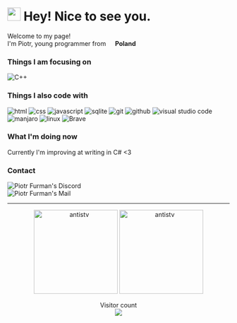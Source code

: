 <h1><img src="https://media0.giphy.com/media/lP8xu5t2DLGG045H8F/giphy.gif?cid=790b76115b915d2b0397c24665e0bf492e5d26bd8e571a65&rid=giphy.gif&ct=s" width="30"/> Hey! Nice to see you.</h1>


<p>Welcome to my page! </br> I'm Piotr, young programmer from <img src="https://hatscripts.github.io/circle-flags/flags/pl.svg" width="13"/> <b>Poland</b>
<h3>Things I am focusing on</h3>
<p>
  <img alt="C++" src="https://img.shields.io/badge/-C%2B%2B-00599C?style=flat-square&logo=C%2B%2B&logoColor=white" />
</p>

<h3>Things I also code with</h3>
<p>
  <img alt="html" src="https://img.shields.io/badge/-HTML-E34F26?style=flat-square&logo=HTML5&logoColor=white" />
  <img alt="css" src="https://img.shields.io/badge/-CSS-1572B6?style=flat-square&logo=CSS3&logoColor=white" />
  <img alt="javascript" src="https://img.shields.io/badge/-JavaScript-F0DB4F?style=flat-square&logo=JavaScript&logoColor=white" />
  <img alt="sqlite" src="https://img.shields.io/badge/-SQLite-003B57?style=flat-square&logo=SQLite&logoColor=white" />
  <img alt="git" src="https://img.shields.io/badge/-Git-F05032?style=flat-square&logo=Git&logoColor=white" />
  <img alt="github" src="https://img.shields.io/badge/-GitHub-181717?style=flat-square&logo=GitHub&logoColor=white" />
  <img alt="visual studio code" src="https://img.shields.io/badge/-Visual%20Studio%20Code-007ACC?style=flat-square&logo=Visual%20Studio%20Code&logoColor=white" />
  <img alt="manjaro" src="https://img.shields.io/badge/-Manjaro-34be5b?style=flat-square&logo=Manjaro&logoColor=white" />
  <img alt="linux" src="https://img.shields.io/badge/-Linux-FCC624?style=flat-square&logo=Linux&logoColor=black" />
  <img alt="Brave" src="https://img.shields.io/badge/-Brave-FB542B?style=flat-square&logo=brave&logoColor=white">
</p>

<h3>What I'm doing now</h3>
Currently I'm improving at writing in C# <3

<h3>Contact</h3>
    <a href="https://discord.com/users/543385123878600714">
      <img align="left" alt="Piotr Furman's Discord" src="https://img.shields.io/badge/-Info%20Cube%236039-5865F2?style=flat-square&logo=Discord&logoColor=white" />
    </a>
    <br/>
    <a href="mailto:piotr.b.furman@gmail.com">
      <img align="left" alt="Piotr Furman's Mail" src="https://img.shields.io/badge/-piotr.b.furman@gmail.com-EA4335?style=flat-                      square&logo=Gmail&logoColor=white" />
    </a>

<br/>
<hr>
<p align="center"> 
  <img height="190" src="https://github-readme-stats.vercel.app/api/top-langs?username=antistv&show_icons=true&locale=en&layout=compact&theme=tokyonight"    alt="antistv" />
  <img height="190" src="https://github-readme-stats.vercel.app/api?username=antistv&show_icons=true&locale=en&theme=tokyonight" alt="antistv" />
</p>

<p align="center"> 
  Visitor count<br>
  <img src="https://profile-counter.glitch.me/antistv/count.svg" />
</p>
